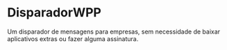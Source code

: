 # DisparadorWPP
Um disparador de mensagens para empresas, sem necessidade de baixar aplicativos extras ou fazer alguma assinatura.
